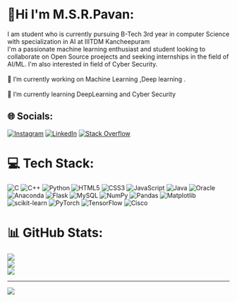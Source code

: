 # 💫Hi I'm M.S.R.Pavan:
I am student who is currently pursuing B-Tech 3rd year in computer Science with specialization in AI at IIITDM Kancheepuram<br>I'm a passionate machine learning enthusiast and student looking to collaborate on Open Source proejects and seeking internships in the field of AI/ML. I'm also interested in field of Cyber Security.<br><br>🔭 I’m currently working on Machine Learning ,Deep learning .<br><br>🌱 I’m currently learning DeepLearning and Cyber Security


## 🌐 Socials:
[![Instagram](https://img.shields.io/badge/Instagram-%23E4405F.svg?logo=Instagram&logoColor=white)](https://instagram.com/m.s.r.pav_an) [![LinkedIn](https://img.shields.io/badge/LinkedIn-%230077B5.svg?logo=linkedin&logoColor=white)](https://www.linkedin.com/in/sitha-ram-pavan-meda-894a18294/) [![Stack Overflow](https://img.shields.io/badge/-Stackoverflow-FE7A16?logo=stack-overflow&logoColor=white)](https://stackoverflow.com/users/23835899) 

# 💻 Tech Stack:
![C](https://img.shields.io/badge/c-%2300599C.svg?style=for-the-badge&logo=c&logoColor=white) ![C++](https://img.shields.io/badge/c++-%2300599C.svg?style=for-the-badge&logo=c%2B%2B&logoColor=white) ![Python](https://img.shields.io/badge/python-3670A0?style=for-the-badge&logo=python&logoColor=ffdd54) ![HTML5](https://img.shields.io/badge/html5-%23E34F26.svg?style=for-the-badge&logo=html5&logoColor=white) ![CSS3](https://img.shields.io/badge/css3-%231572B6.svg?style=for-the-badge&logo=css3&logoColor=white) ![JavaScript](https://img.shields.io/badge/javascript-%23323330.svg?style=for-the-badge&logo=javascript&logoColor=%23F7DF1E) ![Java](https://img.shields.io/badge/java-%23ED8B00.svg?style=for-the-badge&logo=openjdk&logoColor=white) ![Oracle](https://img.shields.io/badge/Oracle-F80000?style=for-the-badge&logo=oracle&logoColor=white) ![Anaconda](https://img.shields.io/badge/Anaconda-%2344A833.svg?style=for-the-badge&logo=anaconda&logoColor=white) ![Flask](https://img.shields.io/badge/flask-%23000.svg?style=for-the-badge&logo=flask&logoColor=white) ![MySQL](https://img.shields.io/badge/mysql-%2300000f.svg?style=for-the-badge&logo=mysql&logoColor=white) ![NumPy](https://img.shields.io/badge/numpy-%23013243.svg?style=for-the-badge&logo=numpy&logoColor=white) ![Pandas](https://img.shields.io/badge/pandas-%23150458.svg?style=for-the-badge&logo=pandas&logoColor=white) ![Matplotlib](https://img.shields.io/badge/Matplotlib-%23ffffff.svg?style=for-the-badge&logo=Matplotlib&logoColor=black) ![scikit-learn](https://img.shields.io/badge/scikit--learn-%23F7931E.svg?style=for-the-badge&logo=scikit-learn&logoColor=white) ![PyTorch](https://img.shields.io/badge/PyTorch-%23EE4C2C.svg?style=for-the-badge&logo=PyTorch&logoColor=white) ![TensorFlow](https://img.shields.io/badge/TensorFlow-%23FF6F00.svg?style=for-the-badge&logo=TensorFlow&logoColor=white) ![Cisco](https://img.shields.io/badge/cisco-%23049fd9.svg?style=for-the-badge&logo=cisco&logoColor=black)
# 📊 GitHub Stats:
![](https://github-readme-stats.vercel.app/api?username=MSRpavan&theme=radical&hide_border=false&include_all_commits=false&count_private=false)<br/>
![](https://github-readme-streak-stats.herokuapp.com/?user=MSRpavan&theme=radical&hide_border=false)<br/>
![](https://github-readme-stats.vercel.app/api/top-langs/?username=MSRpavan&theme=radical&hide_border=false&include_all_commits=false&count_private=false&layout=compact)

---
[![](https://visitcount.itsvg.in/api?id=MSRpavan&icon=0&color=0)](https://visitcount.itsvg.in)

<!-- Proudly created with GPRM ( https://gprm.itsvg.in ) -->
